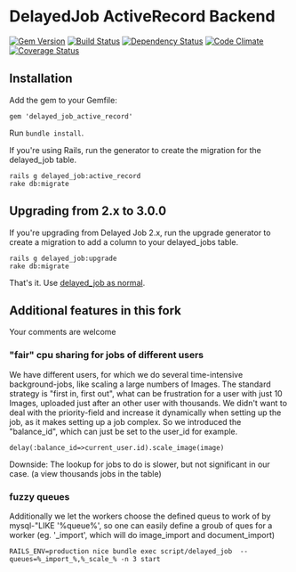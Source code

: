 # DelayedJob ActiveRecord Backend

[![Gem Version](https://badge.fury.io/rb/delayed_job_active_record.png)](https://rubygems.org/gems/delayed_job_active_record)
[![Build Status](https://travis-ci.org/collectiveidea/delayed_job_active_record.png)](https://travis-ci.org/collectiveidea/delayed_job_active_record)
[![Dependency Status](https://gemnasium.com/collectiveidea/delayed_job_active_record.png)](https://gemnasium.com/collectiveidea/delayed_job_active_record)
[![Code Climate](https://codeclimate.com/github/collectiveidea/delayed_job_active_record.png)](https://codeclimate.com/github/collectiveidea/delayed_job_active_record)
[![Coverage Status](https://coveralls.io/repos/collectiveidea/delayed_job_active_record/badge.png?branch=master)](https://coveralls.io/r/collectiveidea/delayed_job_active_record)

## Installation

Add the gem to your Gemfile:

    gem 'delayed_job_active_record'

Run `bundle install`.

If you're using Rails, run the generator to create the migration for the
delayed_job table.

    rails g delayed_job:active_record
    rake db:migrate

## Upgrading from 2.x to 3.0.0

If you're upgrading from Delayed Job 2.x, run the upgrade generator to create a
migration to add a column to your delayed_jobs table.

    rails g delayed_job:upgrade
    rake db:migrate

That's it. Use [delayed_job as normal](http://github.com/collectiveidea/delayed_job).

## Additional features in this fork
 Your comments are welcome

### "fair" cpu sharing for jobs of different users
We have different users, for which we do several time-intensive background-jobs, like scaling a large numbers of Images. The standard strategy is "first in, first out", what can be frustration for a user with just 10 Images, uploaded just after an other user with thousands. We didn't want to deal with the priority-field and increase it dynamically when setting up the job, as it makes setting up a job complex.
So we introduced the "balance_id", which can just be set to the user_id for example.
    
    delay(:balance_id=>current_user.id).scale_image(image)

Downside: The lookup for jobs to do is slower, but not significant in our case. (a view thousands jobs in the table)

### fuzzy queues
Additionally we let the workers choose the defined queus to work of by mysql-"LIKE '%queue%', so one can easily define a groub of ques for a worker (eg. '_import', which will do image_import and document_import)

    RAILS_ENV=production nice bundle exec script/delayed_job  --queues=%_import_%,%_scale_% -n 3 start